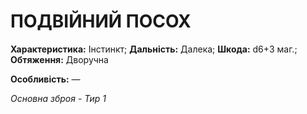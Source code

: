 ﻿# ПОДВІЙНИЙ ПОСОХ

**Характеристика:** Інстинкт; **Дальність:** Далека; **Шкода:** d6+3 маг.; **Обтяження:** Дворучна

**Особливість:** —

*Основна зброя - Тир 1*